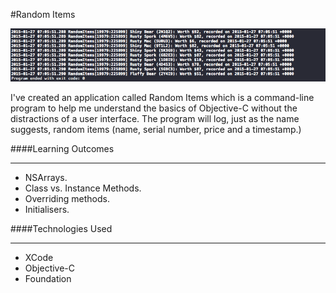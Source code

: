 #Random Items

![Alt text](https://raw.githubusercontent.com/fadieh/randomitems_ios/master/Screen%20Shot%202015-01-27%20at%2007.06.00.png)

I've created an application called Random Items which is a command-line program to help me understand the basics of Objective-C without the distractions of a user interface. The program will log, just as the name suggests, random items (name, serial number, price and a timestamp.)

####Learning Outcomes
____
- NSArrays.
- Class vs. Instance Methods.
- Overriding methods.
- Initialisers.

####Technologies Used
____
- XCode
- Objective-C
- Foundation